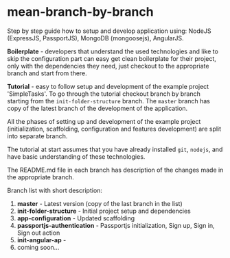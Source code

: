 # mean-branch-by-branch

Step by step guide how to setup and develop application using: NodeJS (ExpressJS, PassportJS), MongoDB (mongoosejs), AngularJS.

**Boilerplate** - developers that understand the used technologies and like to skip the configuration part can easy get clean boilerplate for their project, only with the dependencies they need, just checkout to the appropriate branch and start from there.

**Tutorial** - easy to follow setup and development of the example project 'SimpleTasks'. To go through the tutorial checkout branch by branch starting from the `init-folder-structure` branch. The `master` branch has copy of the latest branch of the development of the application. 

All the phases of setting up and development of the example project (initialization, scaffolding, configuration and features development) are split into separate branch.

The tutorial at start assumes that you have already installed `git`, `nodejs`, and have basic understanding of these technologies.

The README.md file in each branch has description of the changes made in the appropriate branch.

Branch list with short description:

1. **master** - Latest version (copy of the last branch in the list)
2. **init-folder-structure** - Initial project setup and dependencies
3. **app-configuration** - Updated scaffolding
4. **passportjs-authentication** - Passportjs initialization, Sign up, Sign in, Sign out action
5. **init-angular-ap** -
6. coming soon...
